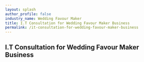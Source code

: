 ```yaml
---
layout: splash 
author_profile: false 
industry_name: Wedding Favour Maker
title: I.T Consultation for Wedding Favour Maker Business
permalink: /it-consultation-for-wedding-favour-maker-business
---
```


## I.T Consultation for Wedding Favour Maker Business